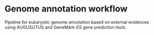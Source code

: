 # Genome annotation workflow
Pipeline for eukaryotic genome annotation based on external evidences using AUGUSUTUS and GeneMark-ES gene prediction tools.
#


